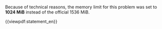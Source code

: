 Because of technical reasons, the memory limit for this problem was set to <strong>1024 MiB</strong> instead of the official 1536 MiB.

{{viewpdf:statement_en}}